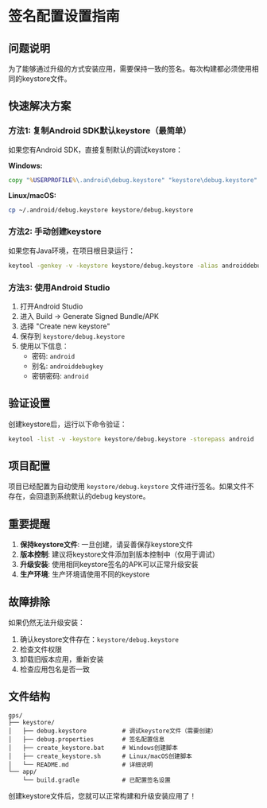 # 签名配置设置指南

## 问题说明
为了能够通过升级的方式安装应用，需要保持一致的签名。每次构建都必须使用相同的keystore文件。

## 快速解决方案

### 方法1: 复制Android SDK默认keystore（最简单）

如果您有Android SDK，直接复制默认的调试keystore：

**Windows:**
```cmd
copy "%USERPROFILE%\.android\debug.keystore" "keystore\debug.keystore"
```

**Linux/macOS:**
```bash
cp ~/.android/debug.keystore keystore/debug.keystore
```

### 方法2: 手动创建keystore

如果您有Java环境，在项目根目录运行：

```bash
keytool -genkey -v -keystore keystore/debug.keystore -alias androiddebugkey -keyalg RSA -keysize 2048 -validity 10000 -storepass android -keypass android -dname "CN=Android Debug,O=Android,C=US"
```

### 方法3: 使用Android Studio

1. 打开Android Studio
2. 进入 Build → Generate Signed Bundle/APK
3. 选择 "Create new keystore"
4. 保存到 `keystore/debug.keystore`
5. 使用以下信息：
   - 密码: `android`
   - 别名: `androiddebugkey`
   - 密钥密码: `android`

## 验证设置

创建keystore后，运行以下命令验证：

```bash
keytool -list -v -keystore keystore/debug.keystore -storepass android
```

## 项目配置

项目已经配置为自动使用 `keystore/debug.keystore` 文件进行签名。如果文件不存在，会回退到系统默认的debug keystore。

## 重要提醒

1. **保持keystore文件**: 一旦创建，请妥善保存keystore文件
2. **版本控制**: 建议将keystore文件添加到版本控制中（仅用于调试）
3. **升级安装**: 使用相同keystore签名的APK可以正常升级安装
4. **生产环境**: 生产环境请使用不同的keystore

## 故障排除

如果仍然无法升级安装：

1. 确认keystore文件存在：`keystore/debug.keystore`
2. 检查文件权限
3. 卸载旧版本应用，重新安装
4. 检查应用包名是否一致

## 文件结构

```
gps/
├── keystore/
│   ├── debug.keystore          # 调试keystore文件（需要创建）
│   ├── debug.properties        # 签名配置信息
│   ├── create_keystore.bat     # Windows创建脚本
│   ├── create_keystore.sh      # Linux/macOS创建脚本
│   └── README.md               # 详细说明
└── app/
    └── build.gradle            # 已配置签名设置
```

创建keystore文件后，您就可以正常构建和升级安装应用了！

